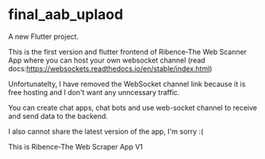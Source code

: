 # final_aab_uplaod

A new Flutter project.

This is the first version and flutter frontend of Ribence-The Web Scanner App where you can host your own websocket channel (read docs:https://websockets.readthedocs.io/en/stable/index.html) 

Unfortunatelty, I have removed the WebSocket channel link because it is free hosting and I don't want any unncessary traffic. 

You can create chat apps, chat bots and use web-socket channel to receive and send data to the backend. 

I also cannot share the latest version of the app, I'm sorry :( 

This is Ribence-The Web Scraper App V1
